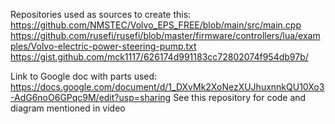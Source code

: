 Repositories used as sources to create this:
https://github.com/NMSTEC/Volvo_EPS_FREE/blob/main/src/main.cpp
https://github.com/rusefi/rusefi/blob/master/firmware/controllers/lua/examples/Volvo-electric-power-steering-pump.txt
https://gist.github.com/mck1117/626174d991183cc72802074f954db97b/

Link to Google doc with parts used: https://docs.google.com/document/d/1_DXvMk2XoNezXUJhuxnnkQU10Xo3-AdG6noO6GPqc9M/edit?usp=sharing
See this repository for code and diagram mentioned in video
